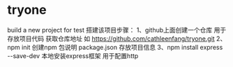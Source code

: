 # tryone
build a new project for test
搭建该项目步骤：
1、github上面创建一个仓库 用于存放项目代码 获取仓库地址 如 https://github.com/cathleenfang/tryone.git
2、npm init 创建npm 包说明 package.json 存放项目信息
3、npm install express --save-dev 本地安装express框架 用于配置http


